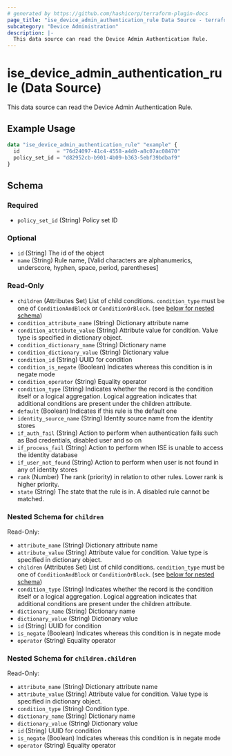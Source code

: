 ```yaml
---
# generated by https://github.com/hashicorp/terraform-plugin-docs
page_title: "ise_device_admin_authentication_rule Data Source - terraform-provider-ise"
subcategory: "Device Administration"
description: |-
  This data source can read the Device Admin Authentication Rule.
---
```


# ise_device_admin_authentication_rule (Data Source)

This data source can read the Device Admin Authentication Rule.

## Example Usage

```terraform
data "ise_device_admin_authentication_rule" "example" {
  id            = "76d24097-41c4-4558-a4d0-a8c07ac08470"
  policy_set_id = "d82952cb-b901-4b09-b363-5ebf39bdbaf9"
}
```

<!-- schema generated by tfplugindocs -->
## Schema

### Required

- `policy_set_id` (String) Policy set ID

### Optional

- `id` (String) The id of the object
- `name` (String) Rule name, [Valid characters are alphanumerics, underscore, hyphen, space, period, parentheses]

### Read-Only

- `children` (Attributes Set) List of child conditions. `condition_type` must be one of `ConditionAndBlock` or `ConditionOrBlock`. (see [below for nested schema](#nestedatt--children))
- `condition_attribute_name` (String) Dictionary attribute name
- `condition_attribute_value` (String) Attribute value for condition. Value type is specified in dictionary object.
- `condition_dictionary_name` (String) Dictionary name
- `condition_dictionary_value` (String) Dictionary value
- `condition_id` (String) UUID for condition
- `condition_is_negate` (Boolean) Indicates whereas this condition is in negate mode
- `condition_operator` (String) Equality operator
- `condition_type` (String) Indicates whether the record is the condition itself or a logical aggregation. Logical aggreation indicates that additional conditions are present under the children attribute.
- `default` (Boolean) Indicates if this rule is the default one
- `identity_source_name` (String) Identity source name from the identity stores
- `if_auth_fail` (String) Action to perform when authentication fails such as Bad credentials, disabled user and so on
- `if_process_fail` (String) Action to perform when ISE is unable to access the identity database
- `if_user_not_found` (String) Action to perform when user is not found in any of identity stores
- `rank` (Number) The rank (priority) in relation to other rules. Lower rank is higher priority.
- `state` (String) The state that the rule is in. A disabled rule cannot be matched.

<a id="nestedatt--children"></a>
### Nested Schema for `children`

Read-Only:

- `attribute_name` (String) Dictionary attribute name
- `attribute_value` (String) Attribute value for condition. Value type is specified in dictionary object.
- `children` (Attributes Set) List of child conditions. `condition_type` must be one of `ConditionAndBlock` or `ConditionOrBlock`. (see [below for nested schema](#nestedatt--children--children))
- `condition_type` (String) Indicates whether the record is the condition itself or a logical aggregation. Logical aggreation indicates that additional conditions are present under the children attribute.
- `dictionary_name` (String) Dictionary name
- `dictionary_value` (String) Dictionary value
- `id` (String) UUID for condition
- `is_negate` (Boolean) Indicates whereas this condition is in negate mode
- `operator` (String) Equality operator

<a id="nestedatt--children--children"></a>
### Nested Schema for `children.children`

Read-Only:

- `attribute_name` (String) Dictionary attribute name
- `attribute_value` (String) Attribute value for condition. Value type is specified in dictionary object.
- `condition_type` (String) Condition type.
- `dictionary_name` (String) Dictionary name
- `dictionary_value` (String) Dictionary value
- `id` (String) UUID for condition
- `is_negate` (Boolean) Indicates whereas this condition is in negate mode
- `operator` (String) Equality operator
